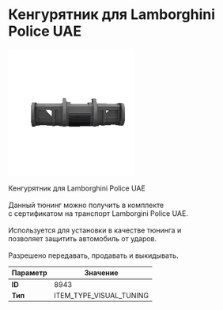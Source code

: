 # Кенгурятник для Lamborghini Police UAE

![Item Image](../img/8943.webp?raw=true)

Кенгурятник для Lamborghini Police UAE<br><br>Данный тюнинг можно получить в комплекте<br>с сертификатом на транспорт Lamborgini Police UAE.<br><br>Используется для установки в качестве тюнинга и<br>позволяет защитить автомобиль от ударов.<br><br>Разрешено передавать, продавать и выкидывать.


| Параметр | Значение |
|----------|----------|
| **ID** | 8943 |
| **Тип** | ITEM_TYPE_VISUAL_TUNING |


